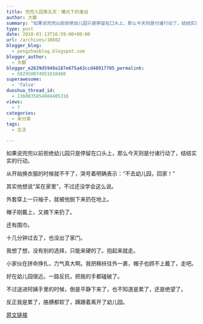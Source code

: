 ```yaml
---
title: 兜兜入园第五天：曙光下的激战
author: 大鹏
summary: "如果说兜兜以前拒绝幼儿园只是停留在口头上，那么今天则是付诸行动了，结结实实的行动。"
type: post
date: 2010-01-13T16:59:00+00:00
url: /archives/10882
blogger_blog:
  - pengzhaoblog.blogspot.com
blogger_author:
  - 大鹏
blogger_e2639d5949a187e675a43ccd40917705_permalink:
  - 582950074951010460
superawesome:
  - 'false'
duoshuo_thread_id:
  - 1360835854884405316
views:
  - 7
categories:
  - 未分类
tags:
  - 生活

---
```

如果说兜兜以前拒绝幼儿园只是停留在口头上，那么今天则是付诸行动了，结结实实的行动。

从开始换衣服的时候就不干了，哭号着明确表示：“不去幼儿园，回家！”

其实他想说“呆在家里”，不过还没学会这么说。

外套穿上一只袖子，就被他脱下来扔在地上。

帽子刚戴上，又摘下来扔了。

还有围巾。

十几分钟过去了，也没出了家门。

我想了想，没有别的选择，只能来硬的了。抱起来就走。

小家伙在拼命挣扎，力气真大啊。我把棉袄往外一裹，帽子也顾不上戴了，走吧。

好在幼儿园很近。一路反抗，把我的手都磕破了。

不过送进阿姨手里的时候，倒是平静下来了，也不知道是累了，还是绝望了。

反正我是累了，胳膊都软了，蹒跚着离开了幼儿园。

[原文链接](http://dapengde.com/archives/10882)

